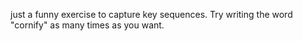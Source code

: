 just a funny exercise to capture key sequences. Try writing the word "cornify" as many times as you want.